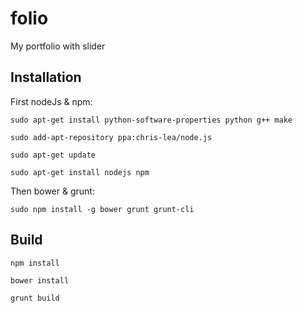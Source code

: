 folio
=====

My portfolio with slider

<h2>Installation</h2>

First nodeJs & npm:

<p><code>sudo apt-get install python-software-properties python g++ make</code>
<p><code>sudo add-apt-repository ppa:chris-lea/node.js</code>
<p><code>sudo apt-get update</code>
<p><code>sudo apt-get install nodejs npm</code>

Then bower & grunt:

<p><code>sudo npm install -g bower grunt grunt-cli</code>

<h2>Build</h2>

<p><code>npm install</code>
<p><code>bower install</code>
<p><code>grunt build</code>
